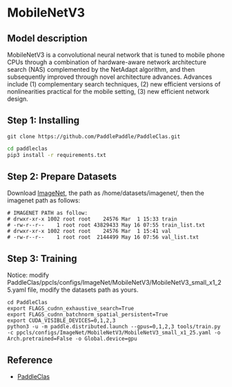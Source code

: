 # MobileNetV3
## Model description
MobileNetV3 is a convolutional neural network that is tuned to mobile phone CPUs through a combination of hardware-aware network architecture search (NAS) complemented by the NetAdapt algorithm, and then subsequently improved through novel architecture advances. Advances include (1) complementary search techniques, (2) new efficient versions of nonlinearities practical for the mobile setting, (3) new efficient network design.

## Step 1: Installing
```
git clone https://github.com/PaddlePaddle/PaddleClas.git
```

```bash
cd paddleclas
pip3 install -r requirements.txt
```

## Step 2: Prepare Datasets
Download [ImageNet](https://www.image-net.org/), the path as /home/datasets/imagenet/, then the imagenet path as follows:
```
# IMAGENET PATH as follow:
# drwxr-xr-x 1002 root root    24576 Mar  1 15:33 train
# -rw-r--r--    1 root root 43829433 May 16 07:55 train_list.txt
# drwxr-xr-x 1002 root root    24576 Mar  1 15:41 val
# -rw-r--r--    1 root root  2144499 May 16 07:56 val_list.txt
```

## Step 3: Training
Notice: modify PaddleClas/ppcls/configs/ImageNet/MobileNetV3/MobileNetV3_small_x1_25.yaml file, modify the datasets path as yours.
```
cd PaddleClas
export FLAGS_cudnn_exhaustive_search=True
export FLAGS_cudnn_batchnorm_spatial_persistent=True
export CUDA_VISIBLE_DEVICES=0,1,2,3
python3 -u -m paddle.distributed.launch --gpus=0,1,2,3 tools/train.py -c ppcls/configs/ImageNet/MobileNetV3/MobileNetV3_small_x1_25.yaml -o Arch.pretrained=False -o Global.device=gpu
```

## Reference
- [PaddleClas](https://github.com/PaddlePaddle/PaddleClas)